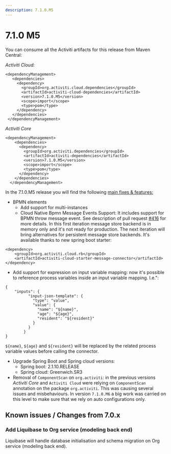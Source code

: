 ```yaml
---
description: 7.1.0.M5
---
```


# 7.1.0 M5

You can consume all the Activiti artifacts for this release from Maven Central:

_Activiti Cloud:_

```markup
<dependencyManagement>
   <dependencies>
     <dependency>
       <groupId>org.activiti.cloud.dependencies</groupId>
       <artifactId>activiti-cloud-dependencies</artifactId>
       <version>7.1.0.M5</version>
       <scope>import</scope>
       <type>pom</type>
     </dependency>
   </dependencies>
 </dependencyManagement>
```

_Activiti Core_

```markup
<dependencyManagement>
    <dependencies>
      <dependency>
        <groupId>org.activiti.dependencies</groupId>
        <artifactId>activiti-dependencies</artifactId>
        <version>7.1.0.M5</version>
        <scope>import</scope>
        <type>pom</type>
      </dependency>
    </dependencies>
  </dependencyManagement>
```

In the 7.1.0.M5 release you will find the following [main fixes & features:](https://github.com/Activiti/Activiti/milestone/29?closed=1)

* BPMN elements
  * Add support for multi-instances
  * Cloud Native Bpmn Message Events Support: It includes support for BPMN throw message event. See description of pull request [\#416](https://github.com/Activiti/activiti-cloud-runtime-bundle-service/pull/416) for more details. In this first iteration message store backend is in memory only and it's not ready for production. The next iteration will bring alternatives for persistent message store backends. It's available thanks to new spring boot starter:

```markup
<dependency>
    <groupId>org.activiti.cloud.rb</groupId>
    <artifactId>activiti-cloud-starter-message-connector</artifactId>
</dependency>
```

* Add support for expression on input variable mapping: now it's possible to reference process variables inside an input variable mapping. I.e.":

```text
{
	"inputs": {
          "input-json-template": {
            "type": "value",
            "value": {
              "name": "${name}",
              "age": "${age}",
              "resident": "${resident}"
            }
          }
		}
}
```

`${name}`, `${age}` and `${resident}` will be replaced by the related process variable values before calling the connector.

* Upgrade Spring Boot and Spring cloud versions:
  * Spring boot: 2.1.10.RELEASE
  * Spring cloud: Greenwich.SR3
* Removal of `ComponentScan` on `org.activiti`: in the previous versions _Activiti Core_ and `Activiti Cloud` were relying on `ComponentScan` annotation on the package `org.activiti`. This was causing several issues and misbehaviours. In version `7.1.0.M6` a big work was carried on this level to make sure that we rely on auto configurations only.

## Known issues / Changes from 7.0.x

### Add Liquibase to Org service \(modeling back end\)

Liquibase will handle database initialisation and schema migration on Org service \(modeling back end\).

